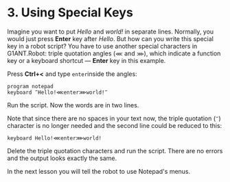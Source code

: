 # 3.  Using Special Keys

Imagine you want to put _Hello_ and _world!_ in separate lines. Normally, you would just press **Enter** key after _Hello_. But how can you write this special key in a robot script? You have to use another special characters in G1ANT.Robot: triple quotation angles \(`⋘` and `⋙`\), which indicate a function key or a keyboard shortcut — **Enter** key in this example.

Press **Ctrl+&lt;** and type `enter`inside the angles:

```text
program notepad
keyboard ‴Hello!⋘enter⋙world!‴
```

Run the script. Now the words are in two lines.

Note that since there are no spaces in your text now, the triple quotation \(`‴`\) character is no longer needed and the second line could be reduced to this:

```text
keyboard Hello!⋘enter⋙world!
```

Delete the triple quotation characters and run the script. There are no errors and the output looks exactly the same.

In the next lesson you will tell the robot to use Notepad's menus.


